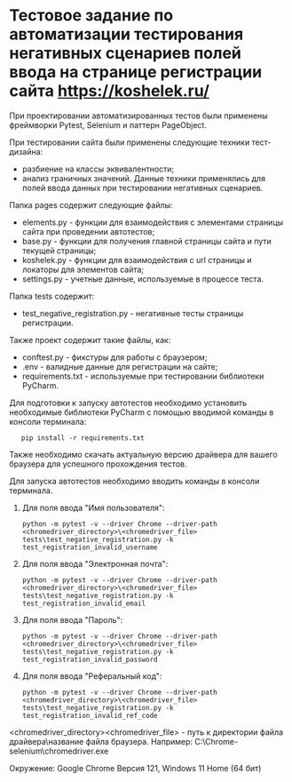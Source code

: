 # Тестовое задание по автоматизации тестирования негативных сценариев полей ввода на странице регистрации сайта https://koshelek.ru/

При проектировании автоматизированных тестов были применены фреймворки Pytest, Selenium и паттерн PageObject.

При тестировании сайта были применены следующие техники тест-дизайна:
- разбиение на классы эквивалентности;
- анализ граничных значений.
Данные техники применялись для полей ввода данных при тестировании негативных сценариев.

Папка pages содержит следующие файлы:

- elements.py - функции для взаимодействия с элементами страницы сайта при проведении автотестов;
- base.py - функции для получения главной страницы сайта и пути текущей страницы;
- koshelek.py - функции для взаимодействия с url страницы и локаторы для элементов сайта;
- settings.py - учетные данные, используемые в процессе теста.

Папка tests содержит:

- test_negative_registration.py - негативные тесты страницы регистрации.

Также проект содержит такие файлы, как:

- conftest.py - фикстуры для работы с браузером;
- .env - валидные данные для регистрации на сайте;
- requirements.txt - используемые при тестировании библиотеки PyCharm.

Для подготовки к запуску автотестов необходимо установить необходимые библиотеки PyCharm с помощью вводимой команды в консоли терминала:

       pip install -r requirements.txt

Также необходимо скачать актуальную версию драйвера для вашего браузера для успешного прохождения тестов.

Для запуска автотестов необходимо вводить команды в консоли терминала.

1. Для поля ввода "Имя пользователя":

       python -m pytest -v --driver Chrome --driver-path <chromedriver_directory>\<chromedriver_file> tests\test_negative_registration.py -k test_registration_invalid_username

2. Для поля ввода "Электронная почта":

       python -m pytest -v --driver Chrome --driver-path <chromedriver_directory>\<chromedriver_file> tests\test_negative_registration.py -k test_registration_invalid_email

3. Для поля ввода "Пароль":

       python -m pytest -v --driver Chrome --driver-path <chromedriver_directory>\<chromedriver_file> tests\test_negative_registration.py -k test_registration_invalid_password
   
4. Для поля ввода "Реферальный код":

       python -m pytest -v --driver Chrome --driver-path <chromedriver_directory>\<chromedriver_file> tests\test_negative_registration.py -k test_registration_invalid_ref_code

<chromedriver_directory>\<chromedriver_file> - путь к директории файла драйвера\название файла браузера. Например: C:\Chrome-selenium\chromedriver.exe

Окружение: Google Chrome Версия 121, Windows 11 Home (64 бит)
